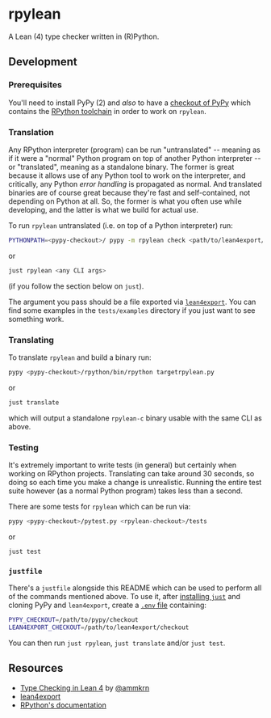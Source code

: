 # rpylean

A Lean (4) type checker written in (R)Python.

## Development

### Prerequisites

You'll need to install PyPy (2) and *also* to have a [checkout of PyPy](https://github.com/pypy/pypy) which contains the [RPython toolchain](https://rpython.readthedocs.io) in order to work on `rpylean`.

### Translation

Any RPython interpreter (program) can be run "untranslated" -- meaning as if it were a "normal" Python program on top of another Python interpreter -- or "translated", meaning as a standalone binary.
The former is great because it allows use of any Python tool to work on the interpreter, and critically, any Python *error handling* is propagated as normal.
And translated binaries are of course great because they're fast and self-contained, not depending on Python at all.
So, the former is what you often use while developing, and the latter is what we build for actual use.

To run `rpylean` untranslated (i.e. on top of a Python interpreter) run:

```sh
PYTHONPATH=<pypy-checkout>/ pypy -m rpylean check <path/to/lean4export/file>
```

or

```sh
just rpylean <any CLI args>
```

(if you follow the section below on `just`).

The argument you pass should be a file exported via [`lean4export`](https://github.com/leanprover/lean4export/).
You can find some examples in the `tests/examples` directory if you just want to see something work.

### Translating

To translate `rpylean` and build a binary run:

```sh
pypy <pypy-checkout>/rpython/bin/rpython targetrpylean.py
```

or

```sh
just translate
```

which will output a standalone `rpylean-c` binary usable with the same CLI as above.

### Testing

It's extremely important to write tests (in general) but certainly when working on RPython projects.
Translating can take around 30 seconds, so doing so each time you make a change is unrealistic.
Running the entire test suite however (as a normal Python program) takes less than a second.

There are some tests for `rpylean` which can be run via:

```sh
pypy <pypy-checkout>/pytest.py <rpylean-checkout>/tests
```

or

```sh
just test
```

### `justfile`

There's a `justfile` alongside this README which can be used to perform all of the commands mentioned above.
To use it, after [installing `just`](https://github.com/casey/just?tab=readme-ov-file#dotenv-settings) and cloning PyPy and `lean4export`, create a [`.env` file](https://github.com/casey/just?tab=readme-ov-file#dotenv-settings) containing:

```sh
PYPY_CHECKOUT=/path/to/pypy/checkout
LEAN4EXPORT_CHECKOUT=/path/to/lean4export/checkout
```

You can then run `just rpylean`, `just translate` and/or `just test`.

## Resources

* [Type Checking in Lean 4](https://ammkrn.github.io/type_checking_in_lean4/) by [@ammkrn](https://github.com/ammkrn)
* [lean4export](https://github.com/leanprover/lean4export)
* [RPython's documentation](https://rpython.readthedocs.io/en/latest/rlib.html)
